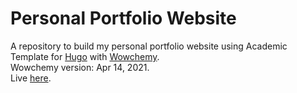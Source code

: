 # Personal Portfolio Website

A repository to build my personal portfolio website using Academic Template for [Hugo](https://github.com/gohugoio/hugo) with [Wowchemy](https://wowchemy.com/). <br>
Wowchemy version: Apr 14, 2021.<br>
Live [here](https://eraraya-ricardo.me/).
